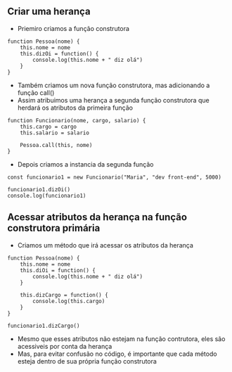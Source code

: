 ## Criar uma herança
- Priemiro criamos a função construtora
```
function Pessoa(nome) {
    this.nome = nome
    this.dizOi = function() {
        console.log(this.nome + " diz olá")
    }
}
```
- Também criamos um nova função construtora, mas adicionando a função call()
- Assim atribuimos uma herança a segunda função construtora que herdará os atributos da primeira função
```
function Funcionario(nome, cargo, salario) {
    this.cargo = cargo
    this.salario = salario

    Pessoa.call(this, nome)
}
```
- Depois criamos a instancia da segunda função
```
const funcionario1 = new Funcionario("Maria", "dev front-end", 5000)

funcionario1.dizOi()
console.log(funcionario1)
```
## Acessar atributos da herança na função construtora primária
- Criamos um método que irá acessar os atributos da herança
```
function Pessoa(nome) {
    this.nome = nome
    this.diOi = function() {
        console.log(this.nome + " diz olá")
    }

    this.dizCargo = function() {
        console.log(this.cargo)
    }
}

funcionario1.dizCargo()
```
- Mesmo que esses atributos não estejam na função contrutora, eles são acessiveis por conta da herança
- Mas, para evitar confusão no código, é importante que cada método esteja dentro de sua própria função construtora